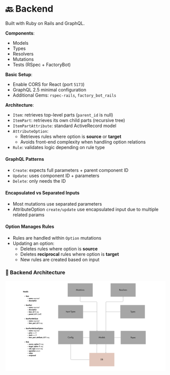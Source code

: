 # 🔙 Backend

Built with Ruby on Rails and GraphQL.

**Components**:
- Models
- Types
- Resolvers
- Mutations
- Tests (RSpec + FactoryBot)

**Basic Setup**:
- Enable CORS for React (port `5173`)
- GraphQL 2.5 minimal configuration
- Additional Gems: `rspec-rails`, `factory_bot_rails`

**Architecture**:
- `Item`: retrieves top-level parts (`parent_id` is null)
- `ItemPart`: retrieves its own child parts (recursive tree)
- `ItemPartAttribute`: standard ActiveRecord model
- `AttributeOption`:
  - Retrieves rules where option is **source** or **target**
  - Avoids front-end complexity when handling option relations
- `Rule`: validates logic depending on rule type

#### GraphQL Patterns

- `Create`: expects full parameters + parent component ID
- `Update`: uses component ID + parameters
- `Delete`: only needs the ID

#### Encapsulated vs Separated Inputs

- Most mutations use separated parameters
- AttributeOption `create/update` use encapsulated input due to multiple related params

#### Option Manages Rules

- Rules are handled within `Option` mutations
- Updating an option:
  - Deletes rules where option is **source**
  - Deletes **reciprocal** rules where option is **target**
  - New rules are created based on input

### 🌳 Backend Architecture


<img src="public/backend.png" alt="Backend" width="800"/>